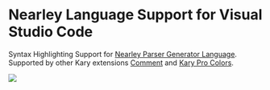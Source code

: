 
# Nearley Language Support for Visual Studio Code

Syntax Highlighting Support for [Nearley Parser Generator Language](http://nearley.js.org). Supported by other Kary extensions [Comment](https://marketplace.visualstudio.com/items?itemName=karyfoundation.comment) and [Kary Pro Colors](https://marketplace.visualstudio.com/items?itemName=karyfoundation.theme-karyfoundation-themes).

![](https://cloud.githubusercontent.com/assets/2157285/24349074/2b0030ba-12f3-11e7-948e-72951a8bc35c.png)
